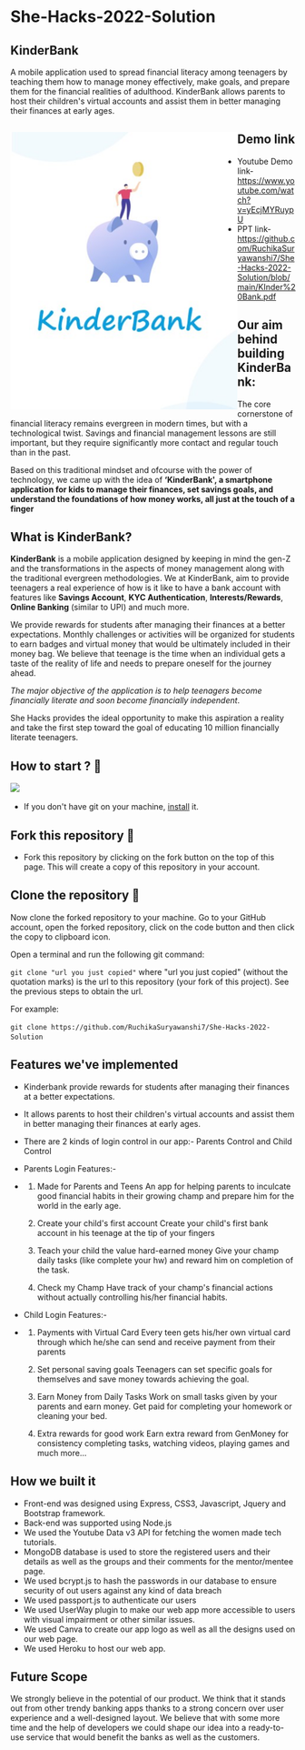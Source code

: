 # She-Hacks-2022-Solution

## KinderBank

A mobile application used to spread financial literacy among teenagers by teaching them how to manage money effectively, make goals, and prepare them for the financial realities of adulthood. KinderBank allows parents to host their children's virtual accounts and assist them in better managing their finances at early ages. 

##
<img width="400"  align='left' src="https://github.com/nishtha-dev/SheHacks2022/blob/main/icon.jpg">

## Demo link

- Youtube Demo link- https://www.youtube.com/watch?v=yEcjMYRuypU
- PPT link- https://github.com/RuchikaSuryawanshi7/She-Hacks-2022-Solution/blob/main/KInder%20Bank.pdf

## Our aim behind building KinderBank:

The core cornerstone of financial literacy remains evergreen in modern times, but with a technological twist. Savings and financial management lessons are still important, but they require significantly more contact and regular touch than in the past.

Based on this traditional mindset and ofcourse with the power of technology, we came up with the idea of **‘KinderBank', a smartphone application for kids to manage their finances, set savings goals, and understand the foundations of how money works, all just at the touch of a finger**

## What is KinderBank?

**KinderBank** is a mobile application designed by keeping in mind the gen-Z and the transformations in the aspects of money management along with the traditional 
evergreen methodologies. We at KinderBank, aim to provide teenagers a real experience of how is it like to have a bank account with features like **Savings Account**, 
**KYC Authentication**, **Interests/Rewards**, **Online Banking** (similar to UPI) and much more. 

We provide rewards for students after managing their finances at a better expectations. Monthly challenges or activities will be organized for students to earn badges and virtual money that would be ultimately included in their money bag.
We believe that teenage is the time when an individual gets a taste of the reality of life and needs to prepare oneself for the journey ahead. 

*The major objective of the application is to help teenagers become financially literate and soon become financially independent*. 

She Hacks provides the ideal opportunity to make this aspiration a reality and take the first step toward the goal of educating 10 million financially literate teenagers.

## How to start ? 🎪
![](http://pa1.narvii.com/6468/75242fadf2cc1df5ca1f5f8a1906a6a9db572dca_00.gif)
- If you don't have git on your machine, [install](https://docs.github.com/en/github/getting-started-with-github/set-up-git) it.

## Fork this repository 🚀
- Fork this repository by clicking on the fork button on the top of this page. This will create a copy of this repository in your account.

## Clone the repository 🏁
Now clone the forked repository to your machine. Go to your GitHub account, open the forked repository, click on the code button and then click the copy to clipboard icon.

Open a terminal and run the following git command:

`git clone "url you just copied"`
where "url you just copied" (without the quotation marks) is the url to this repository (your fork of this project). See the previous steps to obtain the url.

For example:

`git clone https://github.com/RuchikaSuryawanshi7/She-Hacks-2022-Solution`

## Features we've implemented
- Kinderbank provide rewards for students after managing their finances at a better expectations.
- It allows parents to host their children's virtual accounts and assist them in better managing their finances at early ages. 
- There are 2 kinds of login control in our app:- Parents Control and Child Control
- Parents Login Features:-
- 1. Made for Parents and Teens
     An app for helping parents to inculcate good financial habits in their growing champ and prepare him for the world in the early age.

  2. Create your child's first account
     Create your child's first bank account in his teenage at the tip of your fingers

  3. Teach your child the value hard-earned money
     Give your champ daily tasks (like complete your hw) and reward him on completion of the task.

  4. Check my Champ
     Have track of your champ's financial actions without actually controlling his/her financial habits.
     
- Child Login Features:-
- 1. Payments with Virtual Card
     Every teen gets his/her own virtual card through which he/she can send and receive payment from their parents

  2. Set personal saving goals
     Teenagers can set specific goals for themselves and save money towards achieving the goal.

  3. Earn Money from Daily Tasks
     Work on small tasks given by your parents and earn money. Get paid for completing your homework or cleaning your bed.

  4. Extra rewards for good work
     Earn extra reward from GenMoney for consistency completing tasks, watching videos, playing games and much more...


## How we built it
- Front-end was designed using Express, CSS3, Javascript, Jquery and Bootstrap framework.
- Back-end was supported using Node.js
- We used the Youtube Data v3 API for fetching the women made tech tutorials.
- MongoDB database is used to store the registered users and their details as well as the groups and their comments for the mentor/mentee page.
- We used bcrypt.js to hash the passwords in our database to ensure security of out users against any kind of data breach
- We used passport.js to authenticate our users
- We used UserWay plugin to make our web app more accessible to users with visual impairment or other similar issues.
- We used Canva to create our app logo as well as all the designs used on our web page.
- We used Heroku to host our web app.

## Future Scope
We strongly believe in the potential of our product. We think that it stands out from other trendy banking apps thanks to a strong concern over user experience and a well-designed layout. We believe that with some more time and the help of developers we could shape our idea into a ready-to-use service that would benefit the banks as well as the customers.


